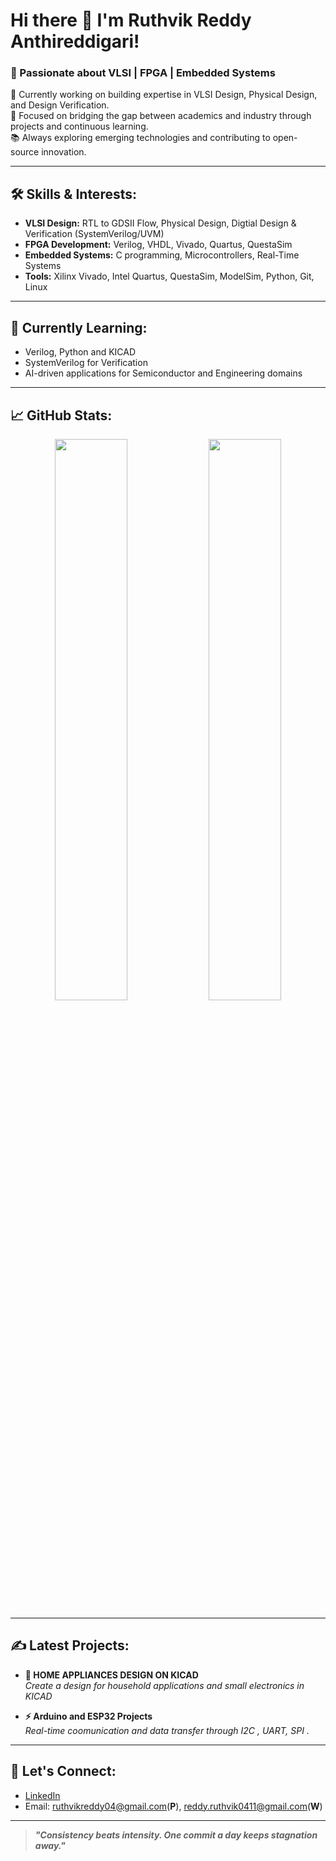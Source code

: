 # Hi there 👋 I'm Ruthvik Reddy Anthireddigari!

### 🚀 Passionate about VLSI | FPGA | Embedded Systems  
🔭 Currently working on building expertise in VLSI Design, Physical Design, and Design Verification.  
🎯 Focused on bridging the gap between academics and industry through projects and continuous learning.  
📚 Always exploring emerging technologies and contributing to open-source innovation.

---

## 🛠️ Skills & Interests:
- **VLSI Design:** RTL to GDSII Flow, Physical Design, Digtial Design & Verification (SystemVerilog/UVM)
- **FPGA Development:** Verilog, VHDL, Vivado, Quartus, QuestaSim
- **Embedded Systems:** C programming, Microcontrollers, Real-Time Systems
- **Tools:** Xilinx Vivado, Intel Quartus, QuestaSim, ModelSim, Python, Git, Linux

---

## 🌱 Currently Learning:
- Verilog, Python and KICAD
- SystemVerilog for Verification
- AI-driven applications for Semiconductor and Engineering domains

---

## 📈 GitHub Stats:
<p align="center">
  <img src="https://github-readme-stats.vercel.app/api?username=Ruthvik-reddy-A&show_icons=true&theme=radical" width="48%" />
  <img src="https://github-readme-streak-stats.herokuapp.com/?user=Ruthvik-reddy-A&theme=radical" width="48%" />
</p>

---

## ✍️ Latest Projects:
- **🧠 HOME APPLIANCES DESIGN ON KICAD**  
  _Create a design for household applications and small electronics in KICAD_  


- **⚡ Arduino and ESP32 Projects**  
  _Real-time coomunication and data transfer through I2C , UART, SPI ._

---

## 🤝 Let's Connect:
- [LinkedIn](https://www.linkedin.com/in/ruthvik-reddy-a-8354301a2/)
- Email: ruthvikreddy04@gmail.com(**P**), reddy.ruthvik0411@gmail.com(**W**)

---

> **_"Consistency beats intensity. One commit a day keeps stagnation away."_**

